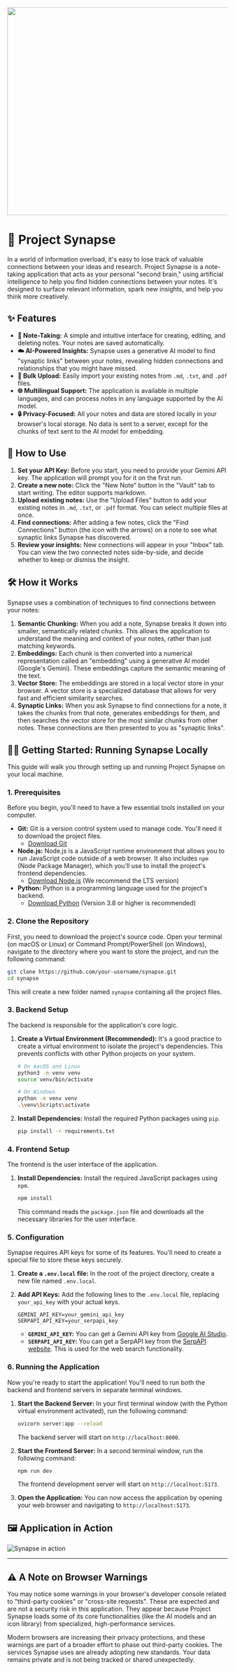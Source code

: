 <div align="center">
<img width="1200" height="475" alt="GHBanner" src="https://github.com/user-attachments/assets/0aa67016-6eaf-458a-adb2-6e31a0763ed6" />
</div>

# 🧠 Project Synapse

In a world of information overload, it's easy to lose track of valuable connections between your ideas and research. Project Synapse is a note-taking application that acts as your personal "second brain," using artificial intelligence to help you find hidden connections between your notes. It's designed to surface relevant information, spark new insights, and help you think more creatively.

## ✨ Features

- **📝 Note-Taking:** A simple and intuitive interface for creating, editing, and deleting notes. Your notes are saved automatically.
- **☁️ AI-Powered Insights:** Synapse uses a generative AI model to find "synaptic links" between your notes, revealing hidden connections and relationships that you might have missed.
- **📂 Bulk Upload:** Easily import your existing notes from `.md`, `.txt`, and `.pdf` files.
- **🌐 Multilingual Support:** The application is available in multiple languages, and can process notes in any language supported by the AI model.
- **🔒 Privacy-Focused:** All your notes and data are stored locally in your browser's local storage. No data is sent to a server, except for the chunks of text sent to the AI model for embedding.

## 🚀 How to Use

1.  **Set your API Key:** Before you start, you need to provide your Gemini API key. The application will prompt you for it on the first run.
2.  **Create a new note:** Click the "New Note" button in the "Vault" tab to start writing. The editor supports markdown.
3.  **Upload existing notes:** Use the "Upload Files" button to add your existing notes in `.md`, `.txt`, or `.pdf` format. You can select multiple files at once.
4.  **Find connections:** After adding a few notes, click the "Find Connections" button (the icon with the arrows) on a note to see what synaptic links Synapse has discovered.
5.  **Review your insights:** New connections will appear in your "Inbox" tab. You can view the two connected notes side-by-side, and decide whether to keep or dismiss the insight.

## 🛠️ How it Works

Synapse uses a combination of techniques to find connections between your notes:

1.  **Semantic Chunking:** When you add a note, Synapse breaks it down into smaller, semantically related chunks. This allows the application to understand the meaning and context of your notes, rather than just matching keywords.
2.  **Embeddings:** Each chunk is then converted into a numerical representation called an "embedding" using a generative AI model (Google's Gemini). These embeddings capture the semantic meaning of the text.
3.  **Vector Store:** The embeddings are stored in a local vector store in your browser. A vector store is a specialized database that allows for very fast and efficient similarity searches.
4.  **Synaptic Links:** When you ask Synapse to find connections for a note, it takes the chunks from that note, generates embeddings for them, and then searches the vector store for the most similar chunks from other notes. These connections are then presented to you as "synaptic links".

## 🏃‍♀️ Getting Started: Running Synapse Locally

This guide will walk you through setting up and running Project Synapse on your local machine.

### 1. Prerequisites

Before you begin, you'll need to have a few essential tools installed on your computer.

*   **Git:** Git is a version control system used to manage code. You'll need it to download the project files.
    *   [Download Git](https://git-scm.com/downloads)
*   **Node.js:** Node.js is a JavaScript runtime environment that allows you to run JavaScript code outside of a web browser. It also includes `npm` (Node Package Manager), which you'll use to install the project's frontend dependencies.
    *   [Download Node.js](https://nodejs.org/en/download/) (We recommend the LTS version)
*   **Python:** Python is a programming language used for the project's backend.
    *   [Download Python](https://www.python.org/downloads/) (Version 3.8 or higher is recommended)

### 2. Clone the Repository

First, you need to download the project's source code. Open your terminal (on macOS or Linux) or Command Prompt/PowerShell (on Windows), navigate to the directory where you want to store the project, and run the following command:

```bash
git clone https://github.com/your-username/synapse.git
cd synapse
```

This will create a new folder named `synapse` containing all the project files.

### 3. Backend Setup

The backend is responsible for the application's core logic.

1.  **Create a Virtual Environment (Recommended):** It's a good practice to create a virtual environment to isolate the project's dependencies. This prevents conflicts with other Python projects on your system.

    ```bash
    # On macOS and Linux
    python3 -m venv venv
    source venv/bin/activate

    # On Windows
    python -m venv venv
    .\venv\Scripts\activate
    ```

2.  **Install Dependencies:** Install the required Python packages using `pip`.

    ```bash
    pip install -r requirements.txt
    ```

### 4. Frontend Setup

The frontend is the user interface of the application.

1.  **Install Dependencies:** Install the required JavaScript packages using `npm`.

    ```bash
    npm install
    ```
    This command reads the `package.json` file and downloads all the necessary libraries for the user interface.

### 5. Configuration

Synapse requires API keys for some of its features. You'll need to create a special file to store these keys securely.

1.  **Create a `.env.local` file:** In the root of the project directory, create a new file named `.env.local`.

2.  **Add API Keys:** Add the following lines to the `.env.local` file, replacing `your_api_key` with your actual keys.

    ```
    GEMINI_API_KEY=your_gemini_api_key
    SERPAPI_API_KEY=your_serpapi_key
    ```

    *   **`GEMINI_API_KEY`:** You can get a Gemini API key from [Google AI Studio](https://aistudio.google.com/app/apikey).
    *   **`SERPAPI_API_KEY`:** You can get a SerpAPI key from the [SerpAPI website](https://serpapi.com/). This is used for the web search functionality.

### 6. Running the Application

Now you're ready to start the application! You'll need to run both the backend and frontend servers in separate terminal windows.

1.  **Start the Backend Server:**
    In your first terminal window (with the Python virtual environment activated), run the following command:

    ```bash
    uvicorn server:app --reload
    ```
    The backend server will start on `http://localhost:8000`.

2.  **Start the Frontend Server:**
    In a second terminal window, run the following command:

    ```bash
    npm run dev
    ```
    The frontend development server will start on `http://localhost:5173`.

3.  **Open the Application:**
    You can now access the application by opening your web browser and navigating to `http://localhost:5173`.

## 🖼️ Application in Action

![Synapse in action](placeholder.gif)

---

## ⚠️ A Note on Browser Warnings

You may notice some warnings in your browser's developer console related to "third-party cookies" or "cross-site requests". These are expected and are not a security risk in this application. They appear because Project Synapse loads some of its core functionalities (like the AI models and an icon library) from specialized, high-performance services.

Modern browsers are increasing their privacy protections, and these warnings are part of a broader effort to phase out third-party cookies. The services Synapse uses are already adopting new standards. Your data remains private and is not being tracked or shared unexpectedly.
